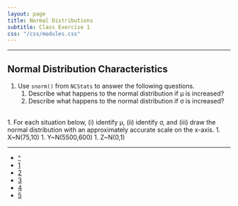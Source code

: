 ```yaml
---
layout: page
title: Normal Distributions
subtitle: Class Exercise 1
css: "/css/modules.css"
---
```


----

## Normal Distribution Characteristics

1. Use `snorm()` from `NCStats` to answer the following questions.
    1. Describe what happens to the normal distribution if &mu; is increased?
    1. Describe what happens to the normal distribution if &sigma; is increased?
<br/>
1. For each situation below, (i) identify &mu;, (ii) identify &sigma;, and (iii) draw the normal distribution with an approximately accurate scale on the x-axis.
    1. X~N(75,10)
    1. Y~N(5500,600)
    1. Z~N(0,1)

----

<div class="text-center">
<ul class="pagination pagination-lg">
  <li><a href="index.html">^</a></li>
  <li class="active"><a href="#">1</a></li>
  <li><a href="CE2.html">2</a></li>
  <li><a href="CE3.html">3</a></li>
  <li><a href="CE4.html">4</a></li>
  <li><a href="CE5.html">5</a></li>
</ul>
